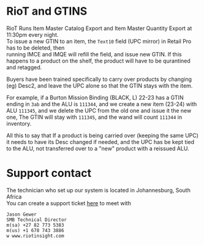 # RioT and GTINS

RioT Runs Item Master Catalog Export and Item Master Quantity Export at 11:30pm every night.  
To issue a new GTIN to an item, the `Text10` field (UPC mirror) in Retail Pro has to be deleted, then  
running IMCE and IMQE will refill the field, and issue new GTIN.  If this happens to a product on the shelf, 
the product will have to be qurantined and retagged.  
  
Buyers have been trained specifically to carry over products by changing (eg) Desc2, and leave the UPC alone 
so that the GTIN stays with the item.  

For example, if a Burton Mission Binding (BLACK, L) 22-23 has a GTIN ending in `3ab` and the ALU is `111344`,
and we create a new item (23-24) with ALU `111345`, and we delete the UPC from the old one and issue it the new one, 
The GTIN will stay with `111345`, and the wand will count `111344` in inventory. 

All this to say that If a product is being carried over (keeping the same UPC) it needs to have its Desc 
changed if needed, and the UPC has be kept tied to the ALU, not transferred over to a "new" product with 
a reissued ALU.

# Support contact
The technician who set up our system is located in Johannesburg, South Africa  
You can create a support ticket [here](https://riotrfid.zohodesk.com/portal/en/signin) 
to meet with 

```
Jason Gewer
SMB Technical Director
m(sa) +27 82 773 5383
m(us) +1 678 743 3886
w www.riotinsight.com
```

